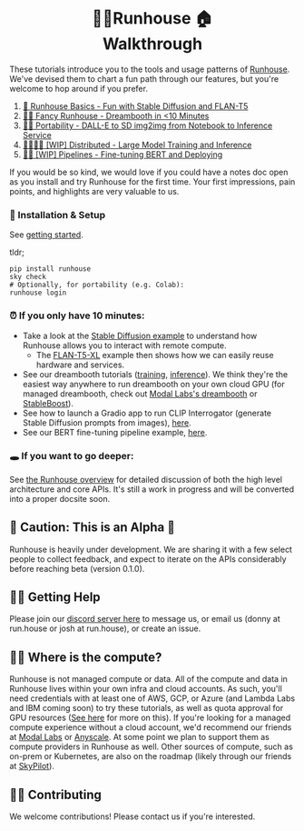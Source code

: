 <h1 align="center">🏃‍♀️Runhouse 🏠 <br> Walkthrough</h1>


These tutorials introduce you to 
the tools and usage patterns of [Runhouse](https://github.com/run-house/runhouse). We've devised them
to chart a fun path through our features, but you're 
welcome to hop around if you prefer.

1. [🐣 Runhouse Basics - Fun with Stable Diffusion and FLAN-T5](t01_Stable_Diffusion/)
1. [🧑‍🎨 Fancy Runhouse - Dreambooth in <10 Minutes](t02_Dreambooth/)
1. [👩‍🚀 Portability - DALL-E to SD img2img from Notebook to Inference Service](t03_DALLE_SD_pipeline/)
1. [👩‍👩‍👧‍👧 [WIP] Distributed - Large Model Training and Inference](t04_Distributed/)
1. [👩‍🔧 [WIP] Pipelines - Fine-tuning BERT and Deploying](t05_BERT_pipeline/)

[//]: # (1. [👩‍💻 [WIP] Online Learning - DLRM Online Training and Deployment]&#40;t04_Online_learning/&#41; &#40;~EOQ1&#41;)

[//]: # (1. [🤝 [WIP] Sharing - Collaborate on a model with your friends]&#40;t05_Sharing/&#41; &#40;~EOQ1&#41;)

If you would be so kind, we would love if you could have a notes doc open
as you install and try Runhouse for the first time. Your first impressions, 
pain points, and highlights are very valuable to us.

### 🛫 Installation & Setup

See [getting started](https://github.com/run-house/runhouse#-getting-started).

tldr;
```commandline
pip install runhouse
sky check
# Optionally, for portability (e.g. Colab):
runhouse login
```

### ⏰ If you only have 10 minutes:
* Take a look at the [Stable Diffusion example](t01_Stable_Diffusion/p01_sd_generate.py) 
  to understand how Runhouse allows you to interact with remote compute. 
  * The [FLAN-T5-XL](t01_Stable_Diffusion/p03_flan_t5_xl_generate.py) example then shows how we can easily reuse hardware and services. 
* See our dreambooth tutorials ([training](./t02_Dreambooth/p01_dreambooth_train.py), 
[inference](./t02_Dreambooth/p01a_dreambooth_predict.py)). 
We think they're the easiest way anywhere to run dreambooth on your own cloud GPU 
(for managed dreambooth, check out [Modal Labs's dreambooth](https://modal.com/docs/guide/ex/dreambooth_app) or 
[StableBoost](http://stableboost.ai/)).
* See how to launch a Gradio app to run CLIP Interrogator (generate Stable Diffusion prompts from images), 
[here](t02_Dreambooth/p02_gradio_clip_interrogator.py).
* See our BERT fine-tuning pipeline example, [here](./t05_BERT_pipeline).

### 🕳 If you want to go deeper:

See [the Runhouse overview](./t00_Overview) for detailed discussion of both the high level 
architecture and core APIs. It's still a work in progress and will be 
converted into a proper docsite soon.

## 🚨 Caution: This is an Alpha 🚨

Runhouse is heavily under development. We are sharing
it with a few select people to collect feedback, and
expect to iterate on the APIs considerably before reaching beta
(version 0.1.0).

## 🙋‍♂️ Getting Help

Please join our [discord server here](https://discord.gg/RnhB6589Hs) 
to message us, or email us (donny at run.house or josh at run.house), or create an issue.

## 🕵️‍♀️ Where is the compute?

Runhouse is not managed compute or data. All of the compute and data in Runhouse
lives within your own infra and cloud accounts. As such, you'll need 
credentials with at least one of AWS, GCP, or Azure (and Lambda Labs and IBM coming soon) 
to try these tutorials, as well as quota approval for GPU resources 
([See here](https://skypilot.readthedocs.io/en/latest/reference/quota.html) 
for more on this). If you're looking for a managed compute 
experience without a cloud account, we'd recommend our friends at 
[Modal Labs](https://modal.com/) or [Anyscale](https://anyscale.com/). At some point
we plan to support them as compute providers in Runhouse as well. Other sources of compute,
such as on-prem or Kubernetes, are also on the roadmap (likely through our friends at 
[SkyPilot](https://skypilot.readthedocs.io/)).

## 👷‍♀️ Contributing

We welcome contributions! Please contact us if you're interested.
